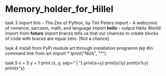 # Memory_holder_for_Hillel
task 3
import this - The Zen of Python, by Tim Peters
import - A webcomic of romance, sarcasm, math, and language
import __hello__ - output Hello World! 
import from __future__ import braces tells us that our chances to create blocks of code with braces are equal zero. [Not a chance]

task 4
install from PyPi module art through installation programm pip #in command line
from art import *
tprint("Nick", "*")

task 5
x = 5
y = 1
print (x, y, sep=" | ")
print(x+y)
print(x//y)
print(x%y)
print(x^y)
